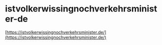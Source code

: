 # istvolkerwissingnochverkehrsminister-de

[https://istvolkerwissingnochverkehrsminister.de/](https://istvolkerwissingnochverkehrsminister.de/)
